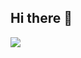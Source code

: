 ## Hi there 👋
![](https://pentagonal-begonia-266.notion.site/image/https%3A%2F%2Fprod-files-secure.s3.us-west-2.amazonaws.com%2F118a6902-d1a6-4433-aece-e5ccc5da5826%2F2c1c8789-2533-4cce-a5a9-5c67b2be07f8%2FFrame_13.svg)
